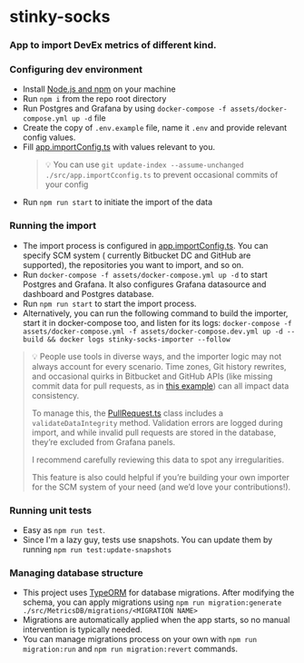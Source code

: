 # stinky-socks

### App to import DevEx metrics of different kind.

### Configuring dev environment

- Install [Node.js and npm](https://nodejs.org) on your machine
- Run `npm i` from the repo root directory
- Run Postgres and Grafana by using `docker-compose -f assets/docker-compose.yml up -d` file
- Create the copy of `.env.example` file, name it `.env` and provide relevant config values.
- Fill [app.importConfig.ts](src/app.importConfig.ts) with values relevant to you.
  > 💡 You can use `git update-index --assume-unchanged ./src/app.importCconfig.ts` to prevent occasional commits of
  > your config
- Run ```npm run start``` to initiate the import of the data

### Running the import

- The import process is configured in [app.importConfig.ts](src/app.importConfig.ts). You can specify SCM system (
  currently Bitbucket DC
  and GitHub are supported), the repositories you want to import, and so on.
- Run `docker-compose -f assets/docker-compose.yml up -d` to start Postgres and Grafana. It also configures Grafana
  datasource and dashboard and Postgres database.
- Run `npm run start` to start the import process.
- Alternatively, you can run the following command to build the importer, start it in docker-compose too, and listen
  for its logs:
  ```docker-compose -f assets/docker-compose.yml -f assets/docker-compose.dev.yml up -d --build && docker logs stinky-socks-importer --follow```

> 💡 People use tools in diverse ways, and the importer logic may not always account for every scenario. Time zones, Git
> history rewrites, and occasional quirks in Bitbucket and GitHub APIs (like missing commit data for pull requests, as
> in
> [this example](https://github.com/grafana/grafana/pull/637)) can all impact data consistency.
>
> To manage this, the [PullRequest.ts](src/MetricsDB/PullRequest.ts) class includes a `validateDataIntegrity` method.
> Validation errors are logged during
> import, and while invalid pull requests are stored in the database, they’re excluded from Grafana panels.
>
> I recommend carefully reviewing this data to spot any irregularities.
>
> This feature is also could helpful if you’re building your own importer for the SCM system of your need (and we’d love your
> contributions!).

### Running unit tests

- Easy as ```npm run test```.
- Since I'm a lazy guy, tests use snapshots. You can update them by running ```npm run test:update-snapshots```

### Managing database structure

- This project uses [TypeORM](https://typeorm.io/migrations) for database migrations. After modifying the schema, you
  can apply migrations using
  ```npm run migration:generate ./src/MetricsDB/migrations/<MIGRATION NAME>```
- Migrations are automatically applied when the app starts, so no manual intervention is typically needed.
- You can manage migrations process on your own with `npm run migration:run` and `npm run migration:revert` commands.